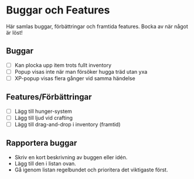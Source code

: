 # Buggar och Features

Här samlas buggar, förbättringar och framtida features. Bocka av när något är löst!

## Buggar
- [ ] Kan plocka upp item trots fullt inventory
- [ ] Popup visas inte när man försöker hugga träd utan yxa
- [ ] XP-popup visas flera gånger vid samma händelse

## Features/Förbättringar
- [ ] Lägg till hunger-system
- [ ] Lägg till ljud vid crafting
- [ ] Lägg till drag-and-drop i inventory (framtid)

## Rapportera buggar
- Skriv en kort beskrivning av buggen eller idén.
- Lägg till den i listan ovan.
- Gå igenom listan regelbundet och prioritera det viktigaste först. 